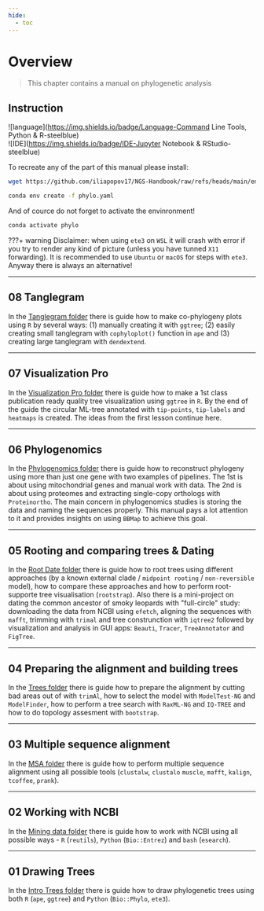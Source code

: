 ```yaml
---
hide:
  - toc
---
```

# **Overview**

>This chapter contains a manual on phylogenetic analysis 

## **Instruction**
![language](https://img.shields.io/badge/Language-Command Line Tools, Python & R-steelblue)<br>
![IDE](https://img.shields.io/badge/IDE-Jupyter Notebook & RStudio-steelblue)

To recreate any of the part of this manual please install:

```bash
wget https://github.com/iliapopov17/NGS-Handbook/raw/refs/heads/main/envs/qc.yaml
```

```bash
conda env create -f phylo.yaml
```

And of cource do not forget to activate the envinronment!

```bash
conda activate phylo
```

???+ warning
    Disclaimer: when using `ete3` on `WSL` it will crash with error if you try to render any kind of picture (unless you have tunned `X11` forwarding). It is recommended to use `Ubuntu` or `macOS` for steps with `ete3`. Anyway there is always an alternative!

----------------------------------------------

## **08 Tanglegram**

In the [Tanglegram folder](../04_08_Tanglegram) there is guide how to make co-phylogeny plots using `R` by several ways: (1) manually creating it with `ggtree`; (2) easily creating small tanglegram with `cophyloplot()` function in `ape` and (3) creating large tanglegram with `dendextend`.

----------------------------------------------

## **07 Visualization Pro**

In the [Visualization Pro folder](../04_07_Visualization_Pro) there is guide how to make a 1st class publication ready quality tree visualization using `ggtree` in `R`. By the end of the guide the circular ML-tree annotated with `tip-points`, `tip-labels` and `heatmaps` is created. The ideas from the first lesson continue here.

----------------------------------------------

## **06 Phylogenomics**

In the [Phylogenomics folder](../04_06_Phylogenomics) there is guide how to reconstruct phylogeny using more than just one gene with two examples of pipelines. The 1st is about using mitochondrial genes and manual work with data. The 2nd is about using proteomes and extracting single-copy orthologs with `Proteinortho`. The main concern in phylogenomics studies is storing the data and naming the sequences properly. This manual pays a lot attention to it and provides insights on using `BBMap` to achieve this goal.

----------------------------------------------

## **05 Rooting and comparing trees & Dating**

In the [Root Date folder](../04_05_Root_Date) there is guide how to root trees using different approaches (by a known external clade / `midpoint rooting` / `non-reversible` model), how to compare these approaches and how to perform root-supporte tree visualisation (`rootstrap`). Also there is a mini-project on dating the common ancestor of smoky leopards with "full-circle" study: downloading the data from NCBI using `efetch`, aligning the sequences with `mafft`, trimming with `trimal` and tree construnction with `iqtree2` followed by visualization and analysis in GUI apps: `Beauti`, `Tracer`, `TreeAnnotator` and `FigTree`.

----------------------------------------------

## **04 Preparing the alignment and building trees**

In the [Trees folder](../04_04_Trees) there is guide how to prepare the alignment by cutting bad areas out of with `trimAl`, how to select the model with `ModelTest-NG` and `ModelFinder`, how to perform a tree search with `RaxML-NG` and `IQ-TREE` and how to do topology assesment with `bootstrap`.

----------------------------------------------

## **03 Multiple sequence alignment**

In the [MSA folder](../04_03_MSA) there is guide how to perform multiple sequence alignment using all possible tools (`clustalw`, `clustalo` `muscle`, `mafft`, `kalign`, `tcoffee`, `prank`).

----------------------------------------------

## **02 Working with NCBI**

In the [Mining data folder](../04_02_Mining_Data) there is guide how to work with NCBI using all possible ways - `R` (`reutils`), `Python` (`Bio::Entrez`) and `bash` (`esearch`).

----------------------------------------------

## **01 Drawing Trees**

In the [Intro Trees folder](../04_01_Intro_Trees) there is guide how to draw phylogenetic trees using both `R` (`ape`, `ggtree`) and `Python` (`Bio::Phylo`, `ete3`).
